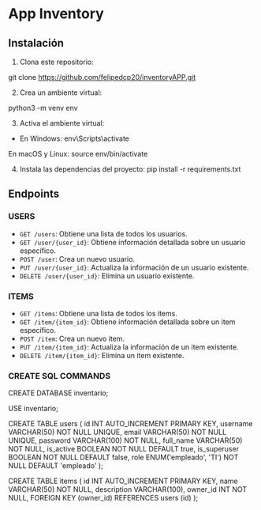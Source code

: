# App Inventory

## Instalación

1. Clona este repositorio:

 git clone https://github.com/felipedcp20/inventoryAPP.git
   

2. Crea un ambiente virtual:

python3 -m venv env
   


3. Activa el ambiente virtual:
- En Windows:
env\Scripts\activate
     
En macOS y Linux:
source env/bin/activate
     


4. Instala las dependencias del proyecto:
pip install -r requirements.txt
   


## Endpoints

### USERS
- `GET /users`: Obtiene una lista de todos los usuarios.
- `GET /user/{user_id}`: Obtiene información detallada sobre un usuario específico.
- `POST /user`: Crea un nuevo usuario.
- `PUT /user/{user_id}`: Actualiza la información de un usuario existente.
- `DELETE /user/{user_id}`: Elimina un usuario existente.

### ITEMS
- `GET /items`: Obtiene una lista de todos los items.
- `GET /item/{item_id}`: Obtiene información detallada sobre un item específico.
- `POST /item`: Crea un nuevo item.
- `PUT /item/{item_id}`: Actualiza la información de un item existente.
- `DELETE /item/{item_id}`: Elimina un item existente.

### CREATE SQL COMMANDS

CREATE DATABASE inventario;

USE inventario;

CREATE TABLE users (
    id INT AUTO_INCREMENT PRIMARY KEY,
    username VARCHAR(50) NOT NULL UNIQUE,
    email VARCHAR(50) NOT NULL UNIQUE,
    password VARCHAR(100) NOT NULL,
    full_name VARCHAR(50) NOT NULL,
    is_active BOOLEAN NOT NULL DEFAULT true,
    is_superuser BOOLEAN NOT NULL DEFAULT false,
    role ENUM('empleado', 'TI') NOT NULL DEFAULT 'empleado'
);

CREATE TABLE items (
    id INT AUTO_INCREMENT PRIMARY KEY,
    name VARCHAR(50) NOT NULL,
    description VARCHAR(100),
    owner_id INT NOT NULL,
    FOREIGN KEY (owner_id) REFERENCES users (id)
);
